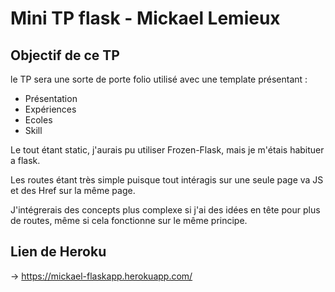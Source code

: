 # Mini TP flask - Mickael Lemieux

## Objectif de ce TP
le TP sera une sorte de porte folio utilisé avec une template présentant :

- Présentation 
- Expériences
- Ecoles
- Skill

Le tout étant static, j'aurais pu utiliser Frozen-Flask, mais je m'étais habituer a flask.

Les routes étant très simple puisque tout intéragis sur une seule page va JS et des Href sur la même page.

J'intégrerais des concepts plus complexe si j'ai des idées en tête pour plus de routes, même si cela fonctionne sur le même principe.
## Lien de Heroku
-> https://mickael-flaskapp.herokuapp.com/